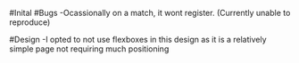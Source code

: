 #Inital
#Bugs
-Ocassionally on a match, it wont register. (Currently unable to reproduce)

#Design
-I opted to not use flexboxes in this design as it is a relatively simple page not requiring much positioning
